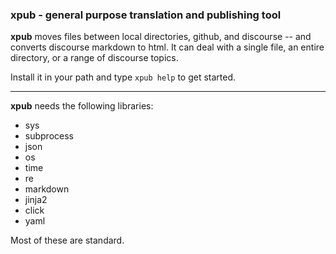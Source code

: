 ### xpub - general purpose translation and publishing tool

**xpub** moves files between local directories, github, and discourse -- and converts discourse markdown to html.  It can deal with a single file, an entire directory, or a range of discourse topics.

Install it in your path and type `xpub help` to get started.

-------

**xpub** needs the following libraries:

 - sys
 - subprocess
 - json
 - os
 - time
 - re
 - markdown
 - jinja2
 - click
 - yaml

Most of these are standard.
